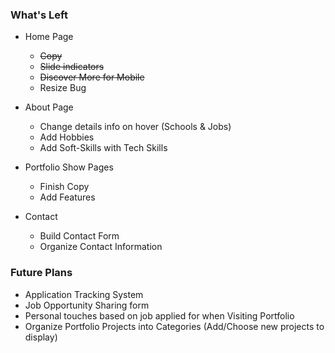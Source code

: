 ### What's Left
- Home Page
  - ~~Copy~~
  - ~~Slide indicators~~
  - ~~Discover More for Mobile~~
  - Resize Bug

- About Page
  - Change details info on hover (Schools & Jobs)
  - Add Hobbies
  - Add Soft-Skills with Tech Skills

- Portfolio Show Pages
  - Finish Copy
  - Add Features

- Contact
  - Build Contact Form
  - Organize Contact Information

### Future Plans
- Application Tracking System
- Job Opportunity Sharing form
- Personal touches based on job applied for when Visiting Portfolio
- Organize Portfolio Projects into Categories (Add/Choose new projects to display)